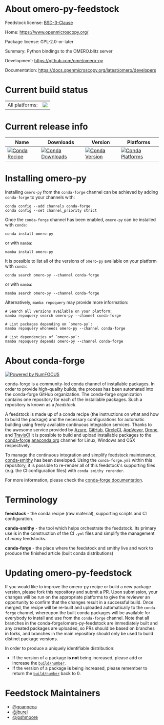 About omero-py-feedstock
========================

Feedstock license: [BSD-3-Clause](https://github.com/conda-forge/omero-py-feedstock/blob/main/LICENSE.txt)

Home: https://www.openmicroscopy.org/

Package license: GPL-2.0-or-later

Summary: Python bindings to the OMERO.blitz server

Development: https://github.com/ome/omero-py

Documentation: https://docs.openmicroscopy.org/latest/omero/developers

Current build status
====================


<table><tr><td>All platforms:</td>
    <td>
      <a href="https://dev.azure.com/conda-forge/feedstock-builds/_build/latest?definitionId=15816&branchName=main">
        <img src="https://dev.azure.com/conda-forge/feedstock-builds/_apis/build/status/omero-py-feedstock?branchName=main">
      </a>
    </td>
  </tr>
</table>

Current release info
====================

| Name | Downloads | Version | Platforms |
| --- | --- | --- | --- |
| [![Conda Recipe](https://img.shields.io/badge/recipe-omero--py-green.svg)](https://anaconda.org/conda-forge/omero-py) | [![Conda Downloads](https://img.shields.io/conda/dn/conda-forge/omero-py.svg)](https://anaconda.org/conda-forge/omero-py) | [![Conda Version](https://img.shields.io/conda/vn/conda-forge/omero-py.svg)](https://anaconda.org/conda-forge/omero-py) | [![Conda Platforms](https://img.shields.io/conda/pn/conda-forge/omero-py.svg)](https://anaconda.org/conda-forge/omero-py) |

Installing omero-py
===================

Installing `omero-py` from the `conda-forge` channel can be achieved by adding `conda-forge` to your channels with:

```
conda config --add channels conda-forge
conda config --set channel_priority strict
```

Once the `conda-forge` channel has been enabled, `omero-py` can be installed with `conda`:

```
conda install omero-py
```

or with `mamba`:

```
mamba install omero-py
```

It is possible to list all of the versions of `omero-py` available on your platform with `conda`:

```
conda search omero-py --channel conda-forge
```

or with `mamba`:

```
mamba search omero-py --channel conda-forge
```

Alternatively, `mamba repoquery` may provide more information:

```
# Search all versions available on your platform:
mamba repoquery search omero-py --channel conda-forge

# List packages depending on `omero-py`:
mamba repoquery whoneeds omero-py --channel conda-forge

# List dependencies of `omero-py`:
mamba repoquery depends omero-py --channel conda-forge
```


About conda-forge
=================

[![Powered by
NumFOCUS](https://img.shields.io/badge/powered%20by-NumFOCUS-orange.svg?style=flat&colorA=E1523D&colorB=007D8A)](https://numfocus.org)

conda-forge is a community-led conda channel of installable packages.
In order to provide high-quality builds, the process has been automated into the
conda-forge GitHub organization. The conda-forge organization contains one repository
for each of the installable packages. Such a repository is known as a *feedstock*.

A feedstock is made up of a conda recipe (the instructions on what and how to build
the package) and the necessary configurations for automatic building using freely
available continuous integration services. Thanks to the awesome service provided by
[Azure](https://azure.microsoft.com/en-us/services/devops/), [GitHub](https://github.com/),
[CircleCI](https://circleci.com/), [AppVeyor](https://www.appveyor.com/),
[Drone](https://cloud.drone.io/welcome), and [TravisCI](https://travis-ci.com/)
it is possible to build and upload installable packages to the
[conda-forge](https://anaconda.org/conda-forge) [anaconda.org](https://anaconda.org/)
channel for Linux, Windows and OSX respectively.

To manage the continuous integration and simplify feedstock maintenance,
[conda-smithy](https://github.com/conda-forge/conda-smithy) has been developed.
Using the ``conda-forge.yml`` within this repository, it is possible to re-render all of
this feedstock's supporting files (e.g. the CI configuration files) with ``conda smithy rerender``.

For more information, please check the [conda-forge documentation](https://conda-forge.org/docs/).

Terminology
===========

**feedstock** - the conda recipe (raw material), supporting scripts and CI configuration.

**conda-smithy** - the tool which helps orchestrate the feedstock.
                   Its primary use is in the construction of the CI ``.yml`` files
                   and simplify the management of *many* feedstocks.

**conda-forge** - the place where the feedstock and smithy live and work to
                  produce the finished article (built conda distributions)


Updating omero-py-feedstock
===========================

If you would like to improve the omero-py recipe or build a new
package version, please fork this repository and submit a PR. Upon submission,
your changes will be run on the appropriate platforms to give the reviewer an
opportunity to confirm that the changes result in a successful build. Once
merged, the recipe will be re-built and uploaded automatically to the
`conda-forge` channel, whereupon the built conda packages will be available for
everybody to install and use from the `conda-forge` channel.
Note that all branches in the conda-forge/omero-py-feedstock are
immediately built and any created packages are uploaded, so PRs should be based
on branches in forks, and branches in the main repository should only be used to
build distinct package versions.

In order to produce a uniquely identifiable distribution:
 * If the version of a package **is not** being increased, please add or increase
   the [``build/number``](https://docs.conda.io/projects/conda-build/en/latest/resources/define-metadata.html#build-number-and-string).
 * If the version of a package **is** being increased, please remember to return
   the [``build/number``](https://docs.conda.io/projects/conda-build/en/latest/resources/define-metadata.html#build-number-and-string)
   back to 0.

Feedstock Maintainers
=====================

* [@goanpeca](https://github.com/goanpeca/)
* [@jburel](https://github.com/jburel/)
* [@joshmoore](https://github.com/joshmoore/)

